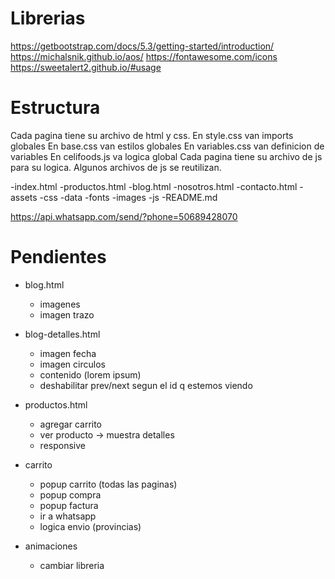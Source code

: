 # Librerias

https://getbootstrap.com/docs/5.3/getting-started/introduction/
https://michalsnik.github.io/aos/
https://fontawesome.com/icons
https://sweetalert2.github.io/#usage


# Estructura

Cada pagina tiene su archivo de html y css. 
En style.css van imports globales
En base.css van estilos globales
En variables.css van definicion de variables
En celifoods.js va logica global
Cada pagina tiene su archivo de js para su logica.
Algunos archivos de js se reutilizan.

-index.html
-productos.html
-blog.html
-nosotros.html
-contacto.html
-assets
    -css
    -data
    -fonts
    -images
    -js
-README.md


https://api.whatsapp.com/send/?phone=50689428070


# Pendientes


- blog.html 
    - imagenes
    - imagen trazo

- blog-detalles.html
    - imagen fecha
    - imagen circulos
    - contenido (lorem ipsum)
    - deshabilitar prev/next segun el id q estemos viendo

- productos.html
    - agregar carrito
    - ver producto -> muestra detalles
    - responsive

- carrito
    - popup carrito (todas las paginas)
    - popup compra
    - popup factura
    - ir a whatsapp
    - logica envio (provincias)

- animaciones
    - cambiar libreria